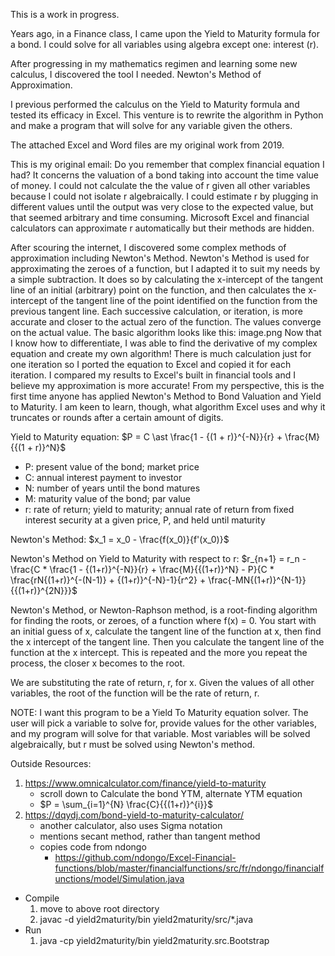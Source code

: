 This is a work in progress.

Years ago, in a Finance class, I came upon the Yield to Maturity formula for a bond.  I could solve for all variables using
algebra except one: interest (r).

After progressing in my mathematics regimen and learning some new calculus, I discovered the tool I needed.
Newton's Method of Approximation.

I previous performed the calculus on the Yield to Maturity formula and tested its efficacy in Excel.
This venture is to rewrite the algorithm in Python and make a program that will solve for any variable given the others.

The  attached Excel and Word files are my original work from 2019.

This is my original email:
Do you remember that complex financial equation I had?  It concerns the valuation of a bond taking into account the time value of money.  I could not calculate the the value of r given all other variables because I could not isolate r algebraically.  I could estimate r by plugging in different values until the output was very close to the expected value, but that seemed arbitrary and time consuming.  Microsoft Excel and financial calculators can approximate r automatically but their methods are hidden.

After scouring the internet, I discovered some complex methods of approximation including Newton's Method.  Newton's Method is used for approximating the zeroes of a function, but I adapted it to suit my needs by a simple subtraction.  It does so by calculating the x-intercept of the tangent line of an initial (arbitrary) point on the function, and then calculates the x-intercept of the tangent line of the point identified on the function from the previous tangent line.  Each successive calculation, or iteration, is more accurate and closer to the actual zero of the function.  The values converge on the actual value.  The basic algorithm looks like this:
image.png
Now that I know how to differentiate, I was able to find the derivative of my complex equation and create my own algorithm!  There is much calculation just for one iteration so I ported the equation to Excel and copied it for each iteration.  I compared my results to Excel's built in financial tools and I believe my approximation is more accurate!  From my perspective, this is the first time anyone has applied Newton's Method to Bond Valuation and Yield to Maturity.  I am keen to learn, though, what algorithm Excel uses and why it truncates or rounds after a certain amount of digits.


Yield to Maturity equation:
$P = C \ast \frac{1 - {(1 + r)}^{-N}}{r} + \frac{M}{{(1 + r)}^N}$
* P: present value of the bond; market price
* C: annual interest payment to investor
* N: number of years until the bond matures
* M: maturity value of the bond; par value
* r: rate of return; yield to maturity; annual rate of return from fixed interest security at a given price, P, and held until maturity

Newton's Method:
$x_1 = x_0 - \frac{f(x_0)}{f'(x_0)}$


Newton's Method on Yield to Maturity with respect to r:
$r_{n+1} = r_n - \frac{C * \frac{1 - {(1+r)}^{-N}}{r} + \frac{M}{{(1+r)}^N} - P}{C * \frac{rN{(1+r)}^{-(N-1)} + {(1+r)}^{-N}-1}{r^2} + \frac{-MN{(1+r)}^{N-1}}{{(1+r)}^{2N}}}$

Newton's Method, or Newton-Raphson method, is a root-finding algorithm for finding the roots, or zeroes, of a function where f(x) = 0.  You start with an initial guess of x, calculate the tangent line of the function at x, then find the x intercept of the tangent line.  Then you calculate the tangent line of the function at the x intercept.  This is repeated and the more you repeat the process, the closer x becomes to the root.

We are substituting the rate of return, r, for x.  Given the values of all other variables, the root of the function will be the rate of return, r.


NOTE: I want this program to be a Yield To Maturity equation solver.  The user will pick a variable to solve for, provide values for the other variables, and my program will solve for that variable.  Most variables will be solved algebraically, but r must be solved using Newton's method.

Outside Resources:
1. https://www.omnicalculator.com/finance/yield-to-maturity
   * scroll down to Calculate the bond YTM, alternate YTM equation
   * $P = \sum_{i=1}^{N} \frac{C}{{(1+r)}^{i}}$
2. https://dqydj.com/bond-yield-to-maturity-calculator/
   * another calculator, also uses Sigma notation
   * mentions secant method, rather than tangent method
   * copies code from ndongo
      * https://github.com/ndongo/Excel-Financial-functions/blob/master/financialfunctions/src/fr/ndongo/financialfunctions/model/Simulation.java


* Compile
    1. move to above root directory
    2. javac -d yield2maturity/bin yield2maturity/src/*.java
* Run
    1. java -cp yield2maturity/bin yield2maturity.src.Bootstrap
